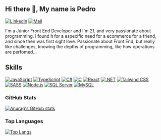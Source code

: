 ## Hi there 👋, My name is Pedro

[![Linkedin](https://img.shields.io/badge/LinkedIn-0A66C2.svg?style=for-the-badge&logo=LinkedIn&logoColor=white)](https://www.linkedin.com/in/pedro-ferreira-993873214/)
[![Mail](https://img.shields.io/badge/Gmail-EA4335.svg?style=for-the-badge&logo=Gmail&logoColor=white)](pedrohsferreira1@gmail.com)

I'm a Júnior Front End Developer and I'm 21, and very passionate about programming. I found it for a especific need for a ecommerce for a friend, and since then was first sight love. 
Passionate about Front End, but really like challenges, knowing the depths of programming, like how operations are perfomed...
## Skills 
[![JavaScript](https://img.shields.io/badge/JavaScript-F7DF1E.svg?style=for-the-badge&logo=JavaScript&logoColor=black)](https://github.com/pedroferreira37)
[![TypeScript](https://img.shields.io/badge/TypeScript-3178C6.svg?style=for-the-badge&logo=TypeScript&logoColor=white)](https://github.com/pedroferreira37)
[![C#](https://img.shields.io/badge/C%20Sharp-239120.svg?style=for-the-badge&logo=C-Sharp&logoColor=white)](https://github.com/pedroferreira37)
[![C](https://img.shields.io/badge/C-A8B9CC.svg?style=for-the-badge&logo=C&logoColor=black)](https://github.com/pedroferreira37)
[![React](https://img.shields.io/badge/React-61DAFB.svg?style=for-the-badge&logo=React&logoColor=black)](https://github.com/pedroferreira37)
[![.NET](https://img.shields.io/badge/.NET-512BD4.svg?style=for-the-badge&logo=dotnet&logoColor=white)](https://github.com/pedroferreira37)
[![Tailwind CSS](https://img.shields.io/badge/Tailwind%20CSS-06B6D4.svg?style=for-the-badge&logo=Tailwind-CSS&logoColor=white)](https://github.com/pedroferreira37)
[![SASS](https://img.shields.io/badge/Sass-CC6699.svg?style=for-the-badge&logo=Sass&logoColor=white)](https://github.com/pedroferreira37)
[![Node.js](https://img.shields.io/badge/Node.js-339933.svg?style=for-the-badge&logo=nodedotjs&logoColor=white)](https://github.com/pedroferreira37)
[![SQL Server](https://img.shields.io/badge/Microsoft%20SQL%20Server-CC2927.svg?style=for-the-badge&logo=Microsoft-SQL-Server&logoColor=white)](https://github.com/pedroferreira37)
[![MySQL](https://img.shields.io/badge/MySQL-4479A1.svg?style=for-the-badge&logo=MySQL&logoColor=white)](https://github.com/pedroferreira37)



### GitHub Stats
[![Anurag's GitHub stats](https://github-readme-stats.vercel.app/api?username=pedroferreira37&show_icons=true&theme=dracula)](https://github.com/anuraghazra/github-readme-stats)

### Top Languages
[![Top Langs](https://github-readme-stats.vercel.azpp/api/top-langs/?username=pedroferreira37&layout=compact&theme=dracula)](https://github.com/anuraghazra/github-readme-stats)


